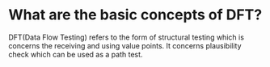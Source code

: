 # What are the basic concepts of DFT?

DFT(Data Flow Testing) refers to the form of structural testing which is concerns the receiving and using value points.
It concerns plausibility check which can be used as a path test. 
